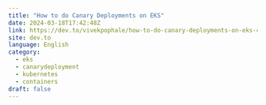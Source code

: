 ```yaml
---
title: "How to do Canary Deployments on EKS"
date: 2024-03-18T17:42:48Z
link: https://dev.to/vivekpophale/how-to-do-canary-deployments-on-eks-42gk?utm_medium=RSS&utm_source=news.12bit.vn
site: dev.to
language: English
category:
  - eks
  - canarydeployment
  - kubernetes
  - containers
draft: false
---
```

